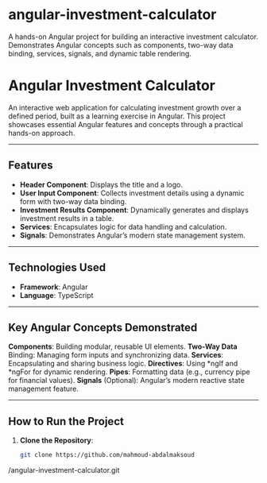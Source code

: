# angular-investment-calculator
A hands-on Angular project for building an interactive investment calculator. Demonstrates Angular concepts such as components, two-way data binding, services, signals, and dynamic table rendering.
# Angular Investment Calculator

An interactive web application for calculating investment growth over a defined period, built as a learning exercise in Angular. This project showcases essential Angular features and concepts through a practical hands-on approach.

---

## **Features**

- **Header Component**: Displays the title and a logo.
- **User Input Component**: Collects investment details using a dynamic form with two-way data binding.
- **Investment Results Component**: Dynamically generates and displays investment results in a table.
- **Services**: Encapsulates logic for data handling and calculation.
- **Signals**: Demonstrates Angular’s modern state management system.

---

## **Technologies Used**

- **Framework**: Angular
- **Language**: TypeScript
---
## **Key Angular Concepts Demonstrated**
**Components**: Building modular, reusable UI elements.
**Two-Way Data** Binding: Managing form inputs and synchronizing data.
**Services**: Encapsulating and sharing business logic.
**Directives**: Using *ngIf and *ngFor for dynamic rendering.
**Pipes**: Formatting data (e.g., currency pipe for financial values).
**Signals** (Optional): Angular’s modern reactive state management feature.

---

## **How to Run the Project**

1. **Clone the Repository**:
   ```bash
   git clone https://github.com/mahmoud-abdalmaksoud
/angular-investment-calculator.git
